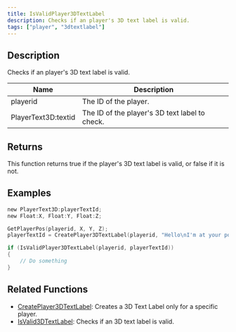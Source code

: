 ```yaml
---
title: IsValidPlayer3DTextLabel
description: Checks if an player's 3D text label is valid.
tags: ["player", "3dtextlabel"]
---
```


<VersionWarn version='omp v1.1.0.2612' />

## Description

Checks if an player's 3D text label is valid.

| Name        | Description           |
| ----------- | --------------------- |
| playerid | The ID of the player.  |
| PlayerText3D:textid | The ID of the player's 3D text label to check.  |

## Returns

This function returns true if the player's 3D text label is valid, or false if it is not.

## Examples

```c
new PlayerText3D:playerTextId;
new Float:X, Float:Y, Float:Z;

GetPlayerPos(playerid, X, Y, Z);
playerTextId = CreatePlayer3DTextLabel(playerid, "Hello\nI'm at your position", 0x008080FF, X, Y, Z, 40.0);

if (IsValidPlayer3DTextLabel(playerid, playerTextId))
{
    // Do something
}
```

## Related Functions

- [CreatePlayer3DTextLabel](CreatePlayer3DTextLabel): Creates a 3D Text Label only for a specific player.
- [IsValid3DTextLabel](IsValid3DTextLabel): Checks if an 3D text label is valid.
